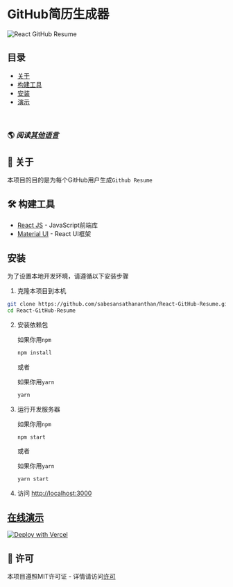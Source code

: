 # GitHub简历生成器

![React GitHub Resume](./src/assets/readme/screenshot.png)

## 目录

- [关于](#-about)
- [构建工具](#️-built-with)
- [安装](#installation)
- [演示](#live-demo)

<br>

### 🌎 _阅读[其他语言](./translations/Translations.md)_

## 🤔 关于

本项目的目的是为每个GitHub用户生成`Github Resume`

## 🛠️ 构建工具

- [React JS](https://reactjs.org/) - JavaScript前端库
- [Material UI](https://material-ui.com/) - React UI框架

## 安装

为了设置本地开发环境，请遵循以下安装步骤

1. 克隆本项目到本机

```bash
git clone https://github.com/sabesansathananthan/React-GitHub-Resume.git
cd React-GitHub-Resume
```

2. 安装依赖包

   如果你用`npm`

   ```bash
   npm install
   ```

   或者

   如果你用`yarn`

   ```bash
   yarn
   ```

3. 运行开发服务器

   如果你用`npm`

   ```bash
   npm start
   ```

   或者

   如果你用`yarn`

   ```bash
   yarn start
   ```

4. 访问 <http://localhost:3000>

## [在线演示](https://react-github-resume.vercel.app/)

[![Deploy with Vercel](https://vercel.com/button)](https://vercel.com/new/git/external?repository-url=https://github.com/sabesansathananthan/React-GitHub-Resume)

## 📄 许可

本项目遵照MIT许可证 - 详情请访问[许可](../LICENSE)

